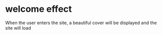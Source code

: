 # welcome effect
 When the user enters the site, a beautiful cover will be displayed and the site will load
